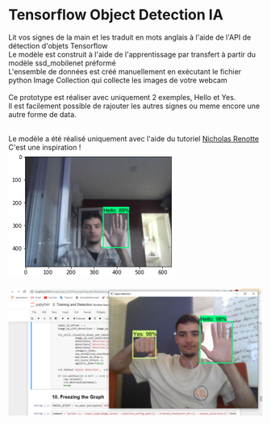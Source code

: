 # Tensorflow Object Detection IA
<p> 
Lit vos signes de la main et les traduit en mots anglais à l'aide de l'API de détection d'objets Tensorflow<br>
Le modèle est construit à l'aide de l'apprentissage par transfert à partir du modèle ssd_mobilenet préformé<br>
L'ensemble de données est créé manuellement en exécutant le fichier python Image Collection qui collecte les images de votre webcam<br><br>
  Ce prototype est réaliser avec uniquement 2 exemples, Hello et Yes.<br>
  Il est facilement possible de rajouter les autres signes ou meme encore une autre forme de data.<br><br>
  
  Le modèle a été réalisé uniquement avec l'aide du tutoriel <a href="https://www.youtube.com/c/NicholasRenotte">Nicholas Renotte</a> C'est une inspiration !<br>
  <img src="téléchargement.png"><br><br>
  <img src="Capture.jpg">

<p/>
